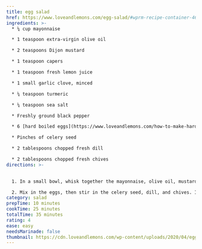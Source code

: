 ```yaml
---
title: egg salad
href: https://www.loveandlemons.com/egg-salad/#wprm-recipe-container-46893
ingredients: >-
  * ¼ cup mayonnaise

  * 1 teaspoon extra-virgin olive oil

  * 2 teaspoons Dijon mustard

  * 1 teaspoon capers

  * 1 teaspoon fresh lemon juice

  * 1 small garlic clove, minced

  * ¼ teaspoon turmeric

  * ¼ teaspoon sea salt

  * Freshly ground black pepper

  * 6 [hard boiled eggs](https://www.loveandlemons.com/how-to-make-hard-boiled-eggs/), diced

  * Pinches of celery seed

  * 2 tablespoons chopped fresh dill

  * 2 tablespoons chopped fresh chives
directions: >-
  

  1. In a small bowl, whisk together the mayonnaise, olive oil, mustard, capers, lemon juice, garlic, turmeric, salt, and several grinds of black pepper.

  2. Mix in the eggs, then stir in the celery seed, dill, and chives. If desired, lightly mash the mixture if it's too chunky. Chill until ready to serve.
category: salad
prepTime: 10 minutes
cookTime: 25 minutes
totalTime: 35 minutes
rating: 4
ease: easy
needsMarinade: false
thumbnail: https://cdn.loveandlemons.com/wp-content/uploads/2020/04/egg-salad.jpg
---
```

